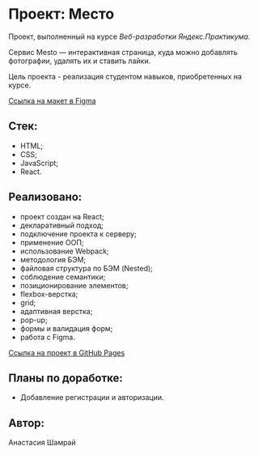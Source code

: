 # Проект: Место

Проект, выполненный на курсе *Веб-разработки Яндекс.Практикума.*

Cервис Mesto — интерактивная страница, куда можно добавлять фотографии, удалять их и ставить лайки.

Цель проекта - реализация студентом навыков, приобретенных на курсе.

[Ссылка на макет в Figma](https://www.figma.com/file/PSdQFRHoxXJFs2FH8IXViF/JavaScript.-Sprint-9?node-id=0%3A1)

## Стек:
- HTML;
- CSS;
- JavaScript;
- React.

## Реализовано:
- проект создан на React;
- декларативный подход;
- подключение проекта к серверу;
- применение ООП;
- использование Webpack;
- методология БЭМ;
- файловая структура по БЭМ (Nested);
- соблюдение семантики;
- позиционирование элементов;
- flexbox-верстка;
- grid;
- адаптивная верстка;
- pop-up;
- формы и валидация форм;
- работа с Figma.


[Ссылка на проект в GitHub Pages](https://nastiashh.github.io/mesto-react/)

## Планы по доработке:
- Добавление регистрации и авторизации.

## Автор:
Анастасия Шамрай
